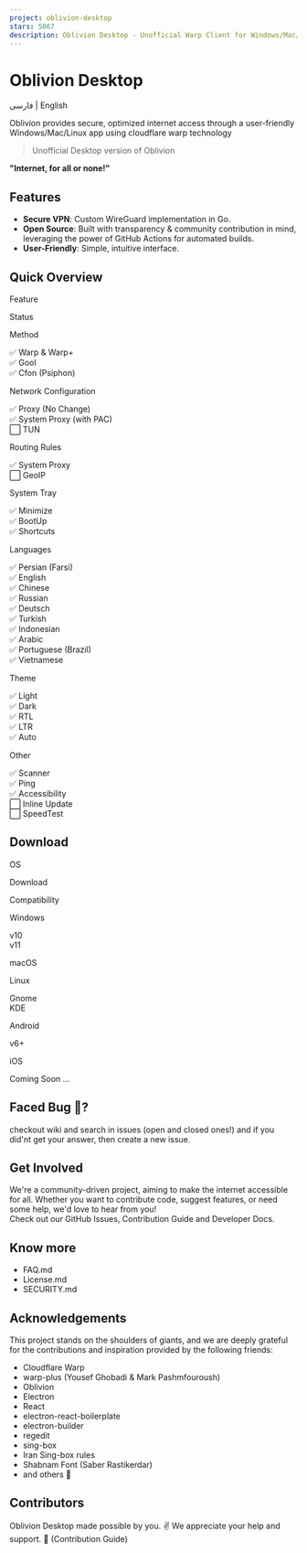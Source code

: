 ```yaml
---
project: oblivion-desktop
stars: 5067
description: Oblivion Desktop - Unofficial Warp Client for Windows/Mac/Linux
---
```


Oblivion Desktop
================

فارسی | English

Oblivion provides secure, optimized internet access through a user-friendly Windows/Mac/Linux app using cloudflare warp technology

> Unofficial Desktop version of Oblivion

**"Internet, for all or none!"**

Features
--------

-   **Secure VPN**: Custom WireGuard implementation in Go.
-   **Open Source**: Built with transparency & community contribution in mind, leveraging the power of GitHub Actions for automated builds.
-   **User-Friendly**: Simple, intuitive interface.

Quick Overview
--------------

Feature

Status

Method

✅ Warp & Warp+  
✅ Gool  
✅ Cfon (Psiphon)

Network Configuration

✅ Proxy (No Change)  
✅ System Proxy (with PAC)  
⬜ TUN

Routing Rules

✅ System Proxy  
⬜ GeoIP

System Tray

✅ Minimize  
✅ BootUp  
✅ Shortcuts

Languages

✅ Persian (Farsi)  
✅ English  
✅ Chinese  
✅ Russian  
✅ Deutsch  
✅ Turkish  
✅ Indonesian  
✅ Arabic  
✅ Portuguese (Brazil)  
✅ Vietnamese

Theme

✅ Light  
✅ Dark  
✅ RTL  
✅ LTR  
✅ Auto

Other

✅ Scanner  
✅ Ping  
✅ Accessibility  
⬜ Inline Update  
⬜ SpeedTest

Download
--------

OS

Download

Compatibility

Windows

  
  
  
  
  
  

v10  
v11

macOS

  
  
  

Linux

  
  
  
  
  
  

Gnome  
KDE

Android

  

v6+

iOS

Coming Soon ...

Faced Bug 🐞?
-------------

checkout wiki and search in issues (open and closed ones!) and if you did'nt get your answer, then create a new issue.

Get Involved
------------

We're a community-driven project, aiming to make the internet accessible for all. Whether you want to contribute code, suggest features, or need some help, we'd love to hear from you!  
Check out our GitHub Issues, Contribution Guide and Developer Docs.

Know more
---------

-   FAQ.md
-   License.md
-   SECURITY.md

Acknowledgements
----------------

This project stands on the shoulders of giants, and we are deeply grateful for the contributions and inspiration provided by the following friends:

-   Cloudflare Warp
-   warp-plus (Yousef Ghobadi & Mark Pashmfouroush)
-   Oblivion
-   Electron
-   React
-   electron-react-boilerplate
-   electron-builder
-   regedit
-   sing-box
-   Iran Sing-box rules
-   Shabnam Font (Saber Rastikerdar)
-   and others 🧡

Contributors
------------

Oblivion Desktop made possible by you. ✌️ We appreciate your help and support. 🧡 (Contribution Guide)
